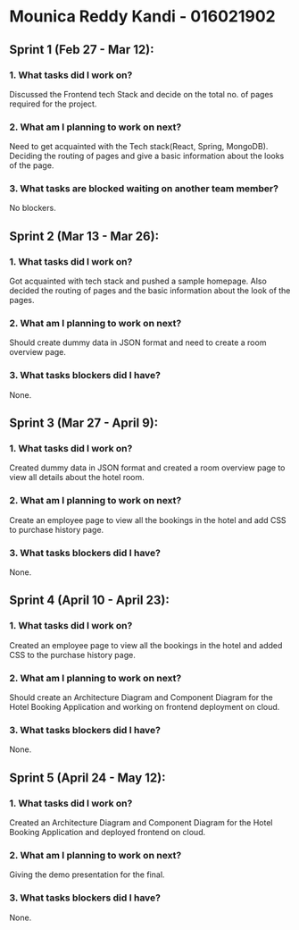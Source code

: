 # Mounica Reddy Kandi - 016021902

## Sprint 1 (Feb 27 - Mar 12):

### 1. What tasks did I work on?

Discussed the Frontend tech Stack and decide on the total no. of pages required for the project.

### 2. What am I planning to work on next?

Need to get acquainted with the Tech stack(React, Spring, MongoDB). Deciding the routing of pages and give a basic information about the looks of the page.

### 3. What tasks are blocked waiting on another team member?

No blockers.


## Sprint 2 (Mar 13 - Mar 26):

### 1. What tasks did I work on?

Got acquainted with tech stack and pushed a sample homepage. Also decided the routing of pages and the basic information about the look of the pages.

### 2. What am I planning to work on next?

Should create dummy data in JSON format and need to create a room overview page.

### 3. What tasks blockers did I have?

None.


## Sprint 3 (Mar 27 - April 9):

### 1. What tasks did I work on?

Created dummy data in JSON format and created a room overview page to view all details about the hotel room.

### 2. What am I planning to work on next?

Create an employee page to view all the bookings in the hotel and add CSS to purchase history page.

### 3. What tasks blockers did I have?

None.


## Sprint 4 (April 10 - April 23):

### 1. What tasks did I work on?

Created an employee page to view all the bookings in the hotel and added CSS to the purchase history page.

### 2. What am I planning to work on next?

Should create an Architecture Diagram and Component Diagram for the Hotel Booking Application and working on frontend deployment on cloud.

### 3. What tasks blockers did I have?

None.


## Sprint 5 (April 24 - May 12):

### 1. What tasks did I work on?

Created an Architecture Diagram and Component Diagram for the Hotel Booking Application and deployed frontend on cloud.

### 2. What am I planning to work on next?

Giving the demo presentation for the final.

### 3. What tasks blockers did I have?

None.
